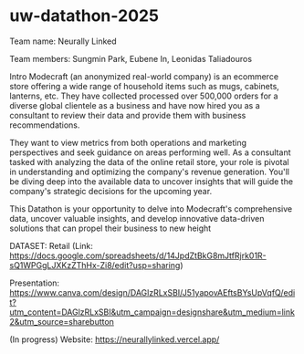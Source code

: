 # uw-datathon-2025

Team name: Neurally Linked

Team members: Sungmin Park, Eubene In, Leonidas Taliadouros

Intro
Modecraft (an anonymized real-world company) is an ecommerce store offering a wide range of household items such as mugs, cabinets, lanterns, etc. They have collected processed over 500,000  orders for a diverse global clientele as a business and have now hired you as a consultant to review their data and provide them with business recommendations.

They want to view metrics from both operations and marketing perspectives and seek guidance on areas performing well. As a consultant tasked with analyzing the data of the online retail store, your role is pivotal in understanding and optimizing the company's revenue generation. You'll be diving deep into the available data to uncover insights that will guide the company's strategic decisions for the upcoming year. 



This Datathon is your opportunity to delve into Modecraft's comprehensive data, uncover valuable insights, and develop innovative data-driven solutions that can propel their business to new height

DATASET: Retail (Link: https://docs.google.com/spreadsheets/d/14JpdZtBkG8mJtfRjrk01R-sQ1WPGgLJXKzZThHx-Zi8/edit?usp=sharing)

Presentation: https://www.canva.com/design/DAGlzRLxSBI/J51yapovAEftsBYsUpVqfQ/edit?utm_content=DAGlzRLxSBI&utm_campaign=designshare&utm_medium=link2&utm_source=sharebutton

(In progress) Website: https://neurallylinked.vercel.app/
